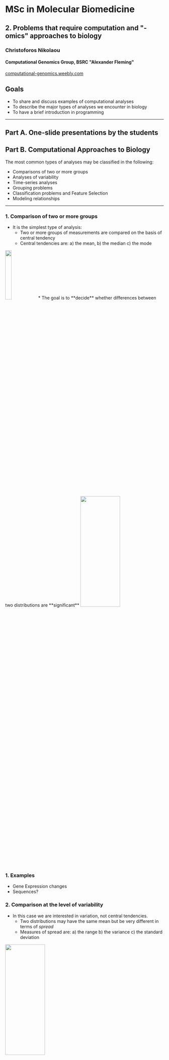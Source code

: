 # MSc in Molecular Biomedicine

## 2. Problems that require computation and "-omics" approaches to biology
### Christoforos Nikolaou  
#### Computational Genomics Group, BSRC "Alexander Fleming" 
[computational-genomics.weebly.com](http://computational-genomics.weebly.com)  

## Goals
* Το share and discuss examples of computational analyses
* To describe the major types of analyses we encounter in biology
* To have a brief introduction in programming
---

## Part A. One-slide presentations by the students

## Part B. Computational Approaches to Biology
The most common types of analyses may be classified in the following:
* Comparisons of two or more groups
* Analyses of variability
* Time-series analyses
* Grouping problems
* Classification problems and Feature Selection
* Modeling relationships

---

### 1. Comparison of two or more groups
* It is the simplest type of analysis:
  - Two or more groups of measurements are compared on the basis of central tendency
  - Central tendencies are: a) the mean, b) the median c) the mode
 <img src="https://github.com/christoforos-nikolaou/MolBioMedClass/blob/master/Figures/Statistics/MeanMedianMode.png" width="20%" height="20%" style="float: center"> 
* The goal is to **decide** whether differences between two distributions are **significant**
 <img src="https://github.com/christoforos-nikolaou/MolBioMedClass/blob/master/Figures/Statistics/ComparisonsI.png" width="50%" height="30%" style="float: center"> 

### 1. Examples
* Gene Expression changes
* Sequences?

### 2. Comparison at the level of variability
* In this case we are interested in variation, not central tendencies.
  - Two distributions may have the same mean but be very different in terms of _spread_
  - Measures of spread are: a) the range b) the variance c) the standard deviation

 <img src="https://github.com/christoforos-nikolaou/MolBioMedClass/blob/master/Figures/Statistics/SampleVsPopulation.png" width="50%" height="30%" style="float: center"> 
 
 ```r
 x<-rnorm(100, 5, 0.5)
 y<-rpois(100, 5, 0.5)
 boxplot(x,y)
 mean(x); mean(y)
  ```

### 2. Examples
* Genomic Variability
* Variation in many dimensions
* Taking advantage of variation to talk about means (Analysis of Variance)

 <img src="https://github.com/christoforos-nikolaou/MolBioMedClass/blob/master/Figures/Statistics/tsne.jpg" width="50%" height="30%" style="float: center"> 

### 3. Time Series analysis
* We are interested in studying a phenomenon that takes place in time.
* Parts of its _dynamic behaviour_ are:
  * The existence of periodicity
  * Other patterns
  * Downward/Upward trends
  * Breakpoints
  * Outliers/rare events

 <img src="https://github.com/christoforos-nikolaou/MolBioMedClass/blob/master/Figures/Statistics/timeseries.png" width="50%" height="30%" style="float: center"> 

### 3. Examples
In biology we can study:
* Time-related phenomena, e.g. gene expression in development but also
* Space-related signals treated as time-series, e.g. chromatin structure in linear space

<img src="https://github.com/christoforos-nikolaou/MolBioMedClass/blob/master/Figures/CompBio/Figure11_11.jpg" width="70%" height="30%" style="float: center">


### 4. Grouping Problems
* These are problems of assigning samples/objects into groups based on their similarity
* When we have no idea of how many groups there are, we call this an "unsupervised" analysis. We often refer to the groups as clusters and to the analysis as "unsupervised clustering"
* Elements to consider: Number of clusters, consistency of the clusters, distance metrics

<img src="https://github.com/christoforos-nikolaou/MolBioMedClass/blob/master/Figures/CompBio/Figure00_05.jpg" width="50%" height="30%" style="float: center">


### 5. Classification Problems/Feature Selection
* In contrast to unsupervised analysis, in these cases we known the number of categories we expect data to fall into. 
* We call these analysis "supervised". In these we try to recognize what makes pieces of data to fall into certain categories, which we call classes.

<img src="https://github.com/christoforos-nikolaou/MolBioMedClass/blob/master/Figures/Statistics/TitanicClassification.png" width="50%" height="30%" style="float: center">


### 5. Examples
* All cases of biomarker detection are basically classification problems. We are trying to figure out properties of samples/objects that classify them into categories in the clearest possible way.
* Elements to consider: Sensitivity, Specificity, Complexity

### 6. Modeling Relationships
* A common type of problems involves the relationships between properties/measurements.
* We are interested in identifying the way two, or more quantitative properties co-fluxuate. (The most proper term is "correlate")
* With "modeling" we very often refer to the creation of a function that explains the relationship between the data. We call this process "regression"
* Depending on the type of the function we may have logistic, linear, polynomial, exponential regression etc.

<img src="https://github.com/christoforos-nikolaou/MolBioMedClass/blob/master/Figures/Statistics/SLERegression.png" width="50%" height="30%" style="float: center">


## Part B. Elements of computation
_Computer science is not about machines, in the same way astronomy is not about telescopes_
_Edsger Dijkstra_


### Describing the problem

* Flow charts

<img src="https://github.com/christoforos-nikolaou/MolBioMedClass/blob/master/Figures/Statistics/FlowChart.png" width="50%" height="30%" style="float: center">

* Pseudocode
It's basically code but written in real language. 

### Elements of coding

* Logical controls

<img src="https://github.com/christoforos-nikolaou/MolBioMedClass/blob/master/Figures/Statistics/LogicalOperations.png" width="50%" height="30%" style="float: center">


* Loops
* Iteration

<img src="https://github.com/christoforos-nikolaou/MolBioMedClass/blob/master/Figures/Statistics/MergeListIteration.png" width="50%" height="30%" style="float: center">

* Recursion
<img src="https://github.com/christoforos-nikolaou/MolBioMedClass/blob/master/Figures/Statistics/FibonacciRecursion.png" width="50%" height="30%" style="float: center">

At a second level we will discuss the basic concepts of computation. In particular how we will:
Use flowcharts and pseudocode to describe a computational pipeline
Employ optimization techniques
Describe logical relationships
